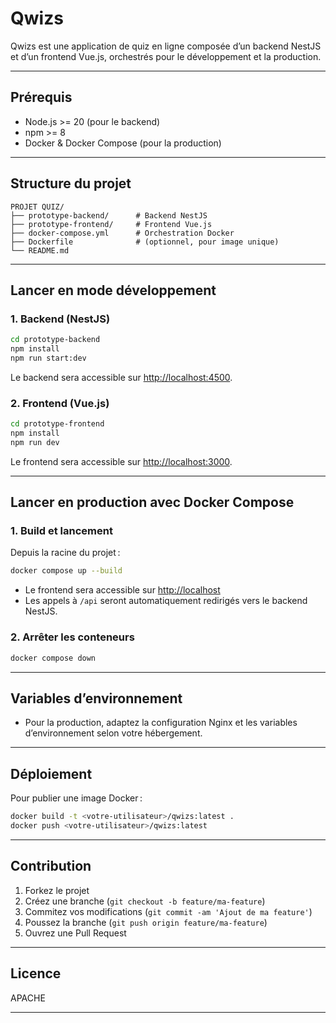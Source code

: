 # Qwizs

Qwizs est une application de quiz en ligne composée d’un backend NestJS et d’un frontend Vue.js, orchestrés pour le développement et la production.

---

## Prérequis

- Node.js >= 20 (pour le backend)
- npm >= 8
- Docker & Docker Compose (pour la production)

---

## Structure du projet

```
PROJET QUIZ/
├── prototype-backend/      # Backend NestJS
├── prototype-frontend/     # Frontend Vue.js
├── docker-compose.yml      # Orchestration Docker
├── Dockerfile              # (optionnel, pour image unique)
└── README.md
```

---

## Lancer en mode développement

### 1. Backend (NestJS)

```bash
cd prototype-backend
npm install
npm run start:dev
```
Le backend sera accessible sur [http://localhost:4500](http://localhost:4500).

### 2. Frontend (Vue.js)

```bash
cd prototype-frontend
npm install
npm run dev
```
Le frontend sera accessible sur [http://localhost:3000](http://localhost:3000).

---

## Lancer en production avec Docker Compose

### 1. Build et lancement

Depuis la racine du projet :

```bash
docker compose up --build
```

- Le frontend sera accessible sur [http://localhost](http://localhost)
- Les appels à `/api` seront automatiquement redirigés vers le backend NestJS.

### 2. Arrêter les conteneurs

```bash
docker compose down
```

---

## Variables d’environnement

- Pour la production, adaptez la configuration Nginx et les variables d’environnement selon votre hébergement.

---

## Déploiement

Pour publier une image Docker :

```bash
docker build -t <votre-utilisateur>/qwizs:latest .
docker push <votre-utilisateur>/qwizs:latest
```

---

## Contribution

1. Forkez le projet
2. Créez une branche (`git checkout -b feature/ma-feature`)
3. Commitez vos modifications (`git commit -am 'Ajout de ma feature'`)
4. Poussez la branche (`git push origin feature/ma-feature`)
5. Ouvrez une Pull Request

---

## Licence

APACHE

---